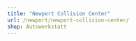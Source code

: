 ```yaml
---
title: "Newport Collision Center"
url: /newport/newport-collision-center/
shop: Autowerkstatt
---
```

